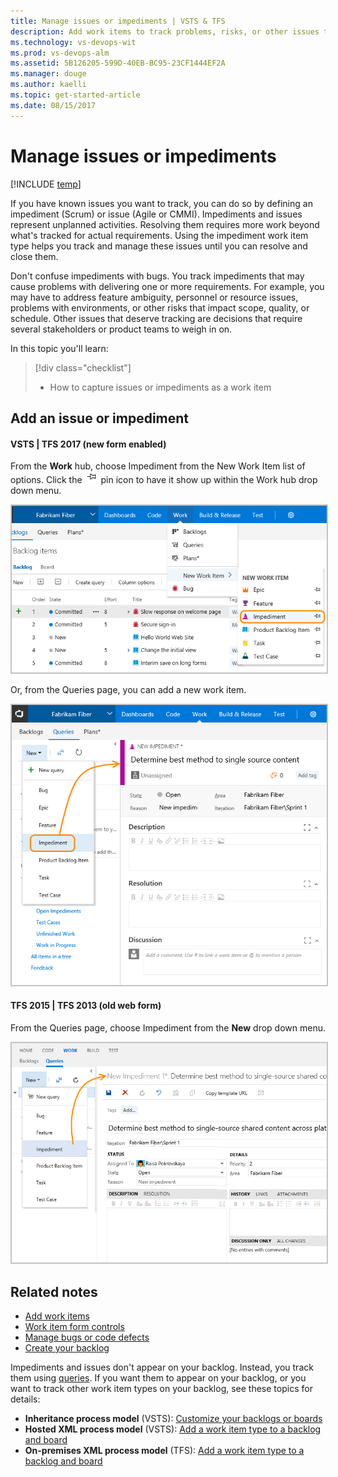 ```yaml
---
title: Manage issues or impediments | VSTS & TFS
description: Add work items to track problems, risks, or other issues that may impeded your plans or schedule - Visual Studio Team Services (VSTS) and Team Foundation 
ms.technology: vs-devops-wit
ms.prod: vs-devops-alm
ms.assetid: 5B126205-599D-40EB-BC95-23CF1444EF2A
ms.manager: douge
ms.author: kaelli
ms.topic: get-started-article
ms.date: 08/15/2017
---
```


# Manage issues or impediments 

[!INCLUDE [temp](../_shared/version-vsts-tfs-all-versions.md)]

<a name="manage-impediments"></a>

If you have known issues you want to track, you can do so by defining an impediment (Scrum) or issue (Agile or CMMI). Impediments and issues represent unplanned activities. Resolving them requires more work beyond what's tracked for actual requirements. Using the impediment work item type helps you track and manage these issues until you can resolve and close them. 

Don't confuse impediments with bugs. You track impediments that may cause problems with delivering one or more requirements. For example, you may have to address feature ambiguity, personnel or resource issues, problems with environments, or other risks that impact scope, quality, or schedule. Other issues that deserve tracking are decisions that require several stakeholders or product teams to weigh in on.

In this topic you'll learn: 

> [!div class="checklist"]   
> * How to capture issues or impediments as a work item   
 
## Add an issue or impediment 


#### VSTS | TFS 2017 (new form enabled)

From the **Work** hub, choose Impediment from the New Work Item list of options. Click the ![pin icon](../_img/icons/pin-icon.png) pin icon to have it show up within the Work hub drop down menu. 

<img src="_img/cyb-new-work-item-impediment.png" alt="VSTS, TFS 2017 - Add an impediment" style="border: 2px solid #C3C3C3;" />  

Or, from the Queries page, you can add a new work item.  

<img src="_img/cyb-new-work-item-impediment-form.png" alt="Create a new impediment" style="border: 2px solid #C3C3C3;" />  


#### TFS 2015 | TFS 2013 (old web form) 

From the Queries page, choose Impediment from the **New** drop down menu.

<img src="_img/ALM_CB_CreateImpediments.png" alt="TFS 2015, TFS 2013 - Add an impediment" style="border: 2px solid #C3C3C3;" />  


## Related notes 
- [Add work items](add-work-items.md)
- [Work item form controls](../work-items/work-item-form-controls.md)
- [Manage bugs or code defects](manage-bugs.md)
- [Create your backlog](create-your-backlog.md) 

Impediments and issues don't appear on your backlog. Instead, you track them using [queries](../track/using-queries.md). If you want them to appear on your backlog, or you want to track other work item types on your backlog, see  these topics for details: 
- **Inheritance process model** (VSTS): [Customize your backlogs or boards](../process/customize-process-backlogs-boards.md)
- **Hosted XML process model** (VSTS): [Add a work item type to a backlog and board](../customize/add-wits-to-backlogs-and-boards.md)
- **On-premises XML process model** (TFS): [Add a work item type to a backlog and board](../customize/add-wits-to-backlogs-and-boards.md)
